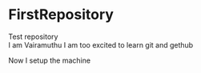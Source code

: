 # FirstRepository
Test repository
<br>
I am Vairamuthu
I am too excited to learn git and gethub

Now I setup the machine